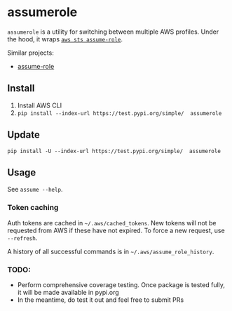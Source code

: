 # assumerole
`assumerole` is a utility for switching between multiple AWS profiles. Under the hood, it wraps [`aws sts assume-role`](https://docs.aws.amazon.com/cli/latest/reference/sts/assume-role.html).

Similar projects:
* [assume-role](https://github.com/remind101/assume-role)

## Install
1. Install AWS CLI
2. `pip install --index-url https://test.pypi.org/simple/  assumerole`

## Update
```
pip install -U --index-url https://test.pypi.org/simple/  assumerole
```

## Usage
See `assume --help`.

### Token caching
Auth tokens are cached in `~/.aws/cached_tokens`. New tokens will not be requested from AWS if these have not expired. To force a new request, use `--refresh`.

A history of all successful commands is in `~/.aws/assume_role_history`.

### TODO:
- Perform comprehensive coverage testing. Once package is tested fully, it will be made available in pypi.org
- In the meantime, do test it out and feel free to submit PRs
